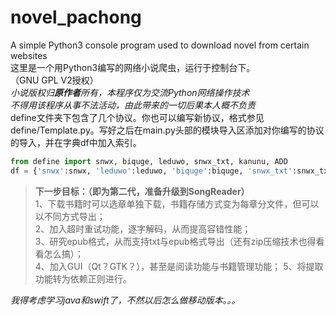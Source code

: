 # novel_pachong
A simple Python3 console program used to download novel from certain websites  
这里是一个用Python3编写的网络小说爬虫，运行于控制台下。  
（GNU GPL V2授权）  
*小说版权归**原作者**所有，本程序仅为交流Python网络操作技术*  
*不得用该程序从事不法活动，由此带来的一切后果本人概不负责*  
define文件夹下包含了几个协议。你也可以编写新协议，格式参见define/Template.py。写好之后在main.py头部的模块导入区添加对你编写的协议的导入，并在字典df中加入索引。  

```Python
from define import snwx, biquge, leduwo, snwx_txt, kanunu, ADD
df = {'snwx':snwx, 'leduwo':leduwo, 'biquge':biquge, 'snwx_txt':snwx_txt, 'kanunu':kanunu, 'ADD':ADD}
```

> **下一步目标：（即为第二代，准备升级到SongReader）**  
> 1、下载书籍时可以选章单独下载，书籍存储方式变为每章分文件，但可以以不同方式导出；  
> 2、加入超时重试功能，逐字解码，从而提高容错性能；  
> 3、研究epub格式，从而支持txt与epub格式导出（还有zip压缩技术也得看看怎么搞）；  
> 4、加入GUI（Qt？GTK？），甚至是阅读功能与书籍管理功能；
> 5、将提取功能转为依赖正则进行。  

*我得考虑学习java和swift了，不然以后怎么做移动版本。。。*
